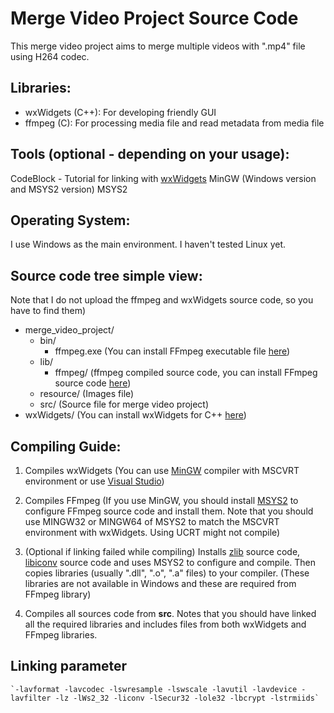 # Merge Video Project Source Code

This merge video project aims to merge multiple videos with ".mp4" file using H264 codec.
## Libraries:
  - wxWidgets (C++): For developing friendly GUI
  - ffmpeg (C): For processing media file and read metadata from media file
## Tools (optional - depending on your usage):
CodeBlock - Tutorial for linking with [wxWidgets](https://www.youtube.com/watch?v=KHkb1XrtseY)
MinGW (Windows version and MSYS2 version)
MSYS2
## Operating System: 
I use Windows as the main environment. I haven't tested Linux yet.
## Source code tree simple view:
Note that I do not upload the ffmpeg and wxWidgets source code, so you have to find them)

  - merge_video_project/
    - bin/
      - ffmpeg.exe (You can install FFmpeg executable file [here](https://www.ffmpeg.org/download.html))
    - lib/
      - ffmpeg/ (ffmpeg compiled source code, you can install FFmpeg source code [here](https://github.com/FFmpeg/FFmpeg))
    - resource/ (Images file)
    - src/ (Source file for merge video project)
  - wxWidgets/ (You can install wxWidgets for C++ [here](https://www.wxwidgets.org/downloads/))
## Compiling Guide:
1. Compiles wxWidgets (You can use [MinGW](https://winlibs.com/) compiler with MSCVRT environment
or use [Visual Studio](https://visualstudio.microsoft.com/downloads/))
 
2. Compiles FFmpeg (If you use MinGW, you should install [MSYS2](https://www.msys2.org/) to configure
FFmpeg source code and install them. Note that you should use MINGW32 or MINGW64 of MSYS2 to match
the MSCVRT environment with wxWidgets. Using UCRT might not compile)
 
3. (Optional if linking failed while compiling) Installs [zlib](https://www.zlib.net/) source code, 
[libiconv](https://www.gnu.org/software/libiconv/) source code and 
uses MSYS2 to configure and compile. Then copies libraries (usually ".dll", ".o", ".a" files) to your compiler.
(These libraries are not available in Windows and these are required from FFmpeg library)
 
4. Compiles all sources code from **src**. Notes that you should have linked all the required libraries and includes files from
both wxWidgets and FFmpeg libraries.
	
## Linking parameter
	`-lavformat -lavcodec -lswresample -lswscale -lavutil -lavdevice -lavfilter -lz -lWs2_32 -liconv -lSecur32 -lole32 -lbcrypt -lstrmiids`

	
